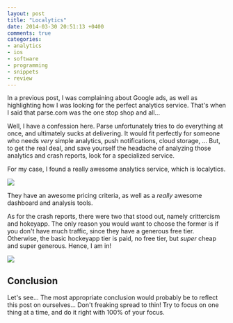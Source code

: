 ```yaml
---
layout: post
title: "Localytics"
date: 2014-03-30 20:51:13 +0400
comments: true
categories: 
- analytics
- ios
- software
- programming
- snippets
- review
---
```


In a previous post, I was complaining about Google ads, as well as highlighting how I was looking for the perfect analytics service. That's when I said that parse.com was the one stop shop and all...

Well, I have a confession here. Parse unfortunately tries to do everything at once, and ultimately sucks at delivering. It would fit perfectly for someone who needs _very_ simple analytics, push notifications, cloud storage, ... But, to get the real deal, and save yourself the headache of analyzing those analytics and crash reports, look for a specialized service.

For my case, I found a really awesome analytics service, which is localytics.

![](http://mazyod.com/images/localytics.png)

They have an awesome pricing criteria, as well as a _really_ awesome dashboard and analysis tools.

As for the crash reports, there were two that stood out, namely crittercism and hokeyapp. The only reason you would want to choose the former is if you don't have much traffic, since they have a generous free tier. Otherwise, the basic hockeyapp tier is paid, no free tier, but _super_ cheap and super generous. Hence, I am in!

![](http://mazyod.com/images/hockeyapp_logo.png)

## Conclusion

Let's see... The most appropriate conclusion would probably be to reflect this post on ourselves... Don't freaking spread to thin! Try to focus on one thing at a time, and do it right with 100% of your focus.
